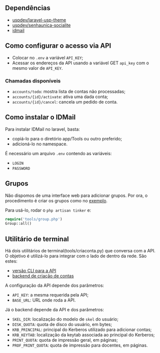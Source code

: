 ## Dependências
  * [uspdev/laravel-usp-theme](https://github.com/uspdev/laravel-usp-theme)
  * [uspdev/senhaunica-socialite](https://github.com/uspdev/senhaunica-socialite)
  * [idmail](https://github.com/wgnann/idmail)

## Como configurar o acesso via API
  * Colocar no `.env` a variável `API_KEY`;
  * Acessar os endereços da API usando a variável GET `api_key` com o mesmo valor de `API_KEY`.

### Chamadas disponíveis
  * `accounts/todo`: mostra lista de contas não processadas;
  * `accounts/{id}/activate`: ativa uma dada conta;
  * `accounts/{id}/cancel`: cancela um pedido de conta.

## Como instalar o IDMail
Para instalar IDMail no laravel, basta:
  * copiá-lo para o diretório app/Tools ou outro preferido;
  * adicioná-lo no namespace.

É necessário um arquivo `.env` contendo as variáveis:
  * `LOGIN`
  * `PASSWORD`

## Grupos
Não dispomos de uma interface web para adicionar grupos. Por ora, o procedimento é criar os grupos como no [exemplo](tools/groups.php).

Para usá-lo, rodar o `php artisan tinker` e:
```php
require('tools/group.php')
Group::all()
```

## Utilitário de terminal
Há dois utilitários de terminal(tools/criaconta.py) que conversa com a API. O objetivo é utilizá-lo para integrar com o lado de dentro da rede. São estes:
  * [versão CLI para a API](tools/criaconta.py)
  * [backend de criação de contas](tools/contas.py)

A configuração da API depende dos parâmetros:
  * `API_KEY`: a mesma requerida pela API;
  * `BASE_URL`: URL onde roda a API.

Já o backend depende da API e dos parâmetros:
  * `SKEL_DIR`: localização do modelo de `skel` do usuário;
  * `DISK_QUOTA`: quota de disco do usuário, em bytes;
  * `KRB_PRINCIPAL`: principal do Kerberos utilizado para adicionar contas;
  * `KRB_KEYTAB`: localização da keytab associada ao principal do Kerberos;
  * `PRINT_QUOTA`: quota de impressão geral, em páginas;
  * `PROF_PRINT_QUOTA`: quota de impressão para docentes, em páginas.

